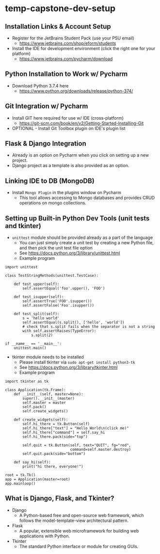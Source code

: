 # temp-capstone-dev-setup

## Installation Links & Account Setup
- Register for the JetBrains Student Pack (use your PSU email)
  - https://www.jetbrains.com/shop/eform/students
- Install the IDE for development environment (click the right one for your platform)
  - https://www.jetbrains.com/pycharm/download

## Python Installation to Work w/ Pycharm
- Download Python 3.7.4 here
  - https://www.python.org/downloads/release/python-374/
  
## Git Integration w/ Pycharm
- Install GIT here required for use w/ IDE (cross-platform)
  - https://git-scm.com/book/en/v2/Getting-Started-Installing-Git
- OPTIONAL - Install Git Toolbox plugin on IDE's plugin list

## Flask & Django Integration
- Already is an option on Pycharm when you click on setting up a new project.
- Django project as a template is also provided as an option.

## Linking IDE to DB (MongoDB)
- Install `Mongo Plugin` in the plugins window on Pycharm
  - This tool allows accessing to Mongo databases and provides CRUD operations on mongo collections.

## Setting up Built-in Python Dev Tools (unit tests and tkinter)
- `unittest` module should be provided already as a part of the language
  - You can just simply create a unit test by creating a new Python file, and then pick the unit test file option
  - See https://docs.python.org/3/library/unittest.html
  - Example program
```
import unittest

class TestStringMethods(unittest.TestCase):

    def test_upper(self):
        self.assertEqual('foo'.upper(), 'FOO')

    def test_isupper(self):
        self.assertTrue('FOO'.isupper())
        self.assertFalse('Foo'.isupper())

    def test_split(self):
        s = 'hello world'
        self.assertEqual(s.split(), ['hello', 'world'])
        # check that s.split fails when the separator is not a string
        with self.assertRaises(TypeError):
            s.split(2)

if __name__ == '__main__':
    unittest.main()
```
- tkinter module needs to be installed
   - Please install tkinter via `sudo apt-get install python3-tk`
   - See https://docs.python.org/3/library/tkinter.html
   - Example program
```
import tkinter as tk

class Application(tk.Frame):
    def __init__(self, master=None):
        super().__init__(master)
        self.master = master
        self.pack()
        self.create_widgets()

    def create_widgets(self):
        self.hi_there = tk.Button(self)
        self.hi_there["text"] = "Hello World\n(click me)"
        self.hi_there["command"] = self.say_hi
        self.hi_there.pack(side="top")

        self.quit = tk.Button(self, text="QUIT", fg="red",
                              command=self.master.destroy)
        self.quit.pack(side="bottom")

    def say_hi(self):
        print("hi there, everyone!")

root = tk.Tk()
app = Application(master=root)
app.mainloop()
```
    
## What is Django, Flask, and Tkinter?
- Django
  - A Python-based free and open-source web framework, which follows the model-template-view architectural pattern.
- Flask
  - A popular, extensible web microframework for building web applications with Python.
- Tkinter
  - The standard Python interface or module for creating GUIs.
